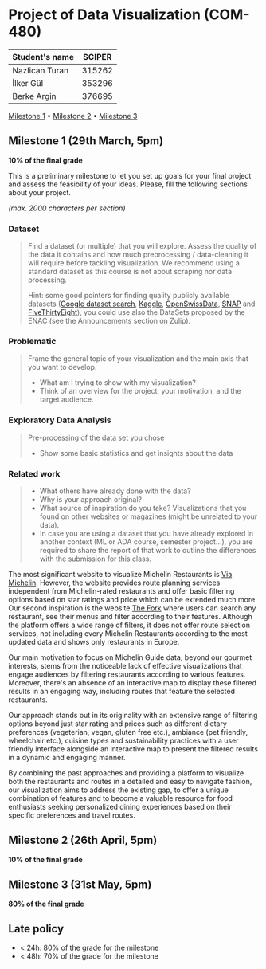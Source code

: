 # Project of Data Visualization (COM-480)

| Student's name | SCIPER |
| -------------- | ------ |
|Nazlican Turan|315262|
|İlker Gül|353296|
|Berke Argin|376695|

[Milestone 1](#milestone-1) • [Milestone 2](#milestone-2) • [Milestone 3](#milestone-3)

## Milestone 1 (29th March, 5pm)

**10% of the final grade**

This is a preliminary milestone to let you set up goals for your final project and assess the feasibility of your ideas.
Please, fill the following sections about your project.

*(max. 2000 characters per section)*

### Dataset

> Find a dataset (or multiple) that you will explore. Assess the quality of the data it contains and how much preprocessing / data-cleaning it will require before tackling visualization. We recommend using a standard dataset as this course is not about scraping nor data processing.
>
> Hint: some good pointers for finding quality publicly available datasets ([Google dataset search](https://datasetsearch.research.google.com/), [Kaggle](https://www.kaggle.com/datasets), [OpenSwissData](https://opendata.swiss/en/), [SNAP](https://snap.stanford.edu/data/) and [FiveThirtyEight](https://data.fivethirtyeight.com/)), you could use also the DataSets proposed by the ENAC (see the Announcements section on Zulip).

### Problematic

> Frame the general topic of your visualization and the main axis that you want to develop.
> - What am I trying to show with my visualization?
> - Think of an overview for the project, your motivation, and the target audience.

### Exploratory Data Analysis

> Pre-processing of the data set you chose
> - Show some basic statistics and get insights about the data

### Related work


> - What others have already done with the data?
> - Why is your approach original?
> - What source of inspiration do you take? Visualizations that you found on other websites or magazines (might be unrelated to your data).
> - In case you are using a dataset that you have already explored in another context (ML or ADA course, semester project...), you are required to share the report of that work to outline the differences with the submission for this class.

The most significant website to visualize Michelin Restaurants is [Via Michelin](https://www.viamichelin.com/web/Maps). However, the website provides route planning services independent from Michelin-rated restaurants and offer basic filtering options based on star ratings and price which can be extended much more. Our second inspiration is the website [The Fork](https://www.thefork.com/) where users can search any restaurant, see their menus and filter according to their features. Although the platform offers a wide range of filters, it does not offer route selection services, not including every Michelin Restaurants according to the most updated data and shows only restaurants in Europe.

Our main motivation to focus on Michelin Guide data, beyond our gourmet interests, stems from the noticeable lack of effective visualizations that engage audiences by filtering restaurants according to various features. Moreover, there's an absence of an interactive map to display these filtered results in an engaging way, including routes that feature the selected restaurants.

Our approach stands out in its originality with an extensive range of filtering options beyond just star rating and prices such as different dietary preferences (vegeterian, vegan, gluten free etc.), ambiance (pet friendly, wheelchair etc.), cuisine types and sustainability practices with a user friendly interface alongside an interactive map to present the filtered results in a dynamic and engaging manner. 

By combining the past approaches and providing a platform to visualize both the restaurants and routes in a detailed and easy to navigate fashion, our visualization aims to address the existing gap, to offer a unique combination of features and to become a valuable resource for food enthusiasts seeking personalized dining experiences based on their specific preferences and travel routes.

## Milestone 2 (26th April, 5pm)

**10% of the final grade**


## Milestone 3 (31st May, 5pm)

**80% of the final grade**


## Late policy

- < 24h: 80% of the grade for the milestone
- < 48h: 70% of the grade for the milestone

